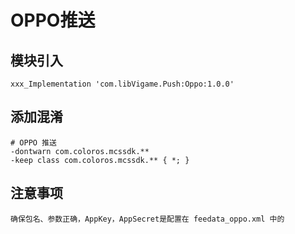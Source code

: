 # OPPO推送

## 模块引入

```text
xxx_Implementation 'com.libVigame.Push:Oppo:1.0.0'
```

## 添加混淆

```text
# OPPO 推送
-dontwarn com.coloros.mcssdk.**
-keep class com.coloros.mcssdk.** { *; }
```

## 注意事项

```text
确保包名、参数正确，AppKey，AppSecret是配置在 feedata_oppo.xml 中的
```


